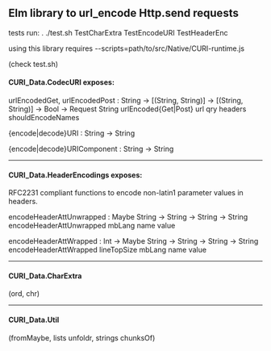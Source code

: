 ## Elm library to url_encode Http.send requests

tests run: . ./test.sh TestCharExtra TestEncodeURI TestHeaderEnc

using this library requires 
   --scripts=path/to/src/Native/CURI-runtime.js 

(check test.sh)

#### CURI_Data.CodecURI exposes:

urlEncodedGet, urlEncodedPost : String -> [(String, String)] -> [(String, String)] -> Bool -> Request String
urlEncoded{Get|Post} url qry headers shouldEncodeNames

{encode|decode}URI : String -> String

{encode|decode}URIComponent : String -> String

------------------

#### CURI_Data.HeaderEncodings exposes:

RFC2231 compliant functions to encode non-latin1 parameter values in headers. 

encodeHeaderAttUnwrapped : Maybe String -> String -> String -> String
encodeHeaderAttUnwrapped  mbLang name value

encodeHeaderAttWrapped : Int -> Maybe String -> String -> String -> String        
encodeHeaderAttWrapped lineTopSize mbLang name value

------------------

#### CURI_Data.CharExtra 

(ord, chr)

------------------

#### CURI_Data.Util 

(fromMaybe, lists unfoldr, strings chunksOf)


